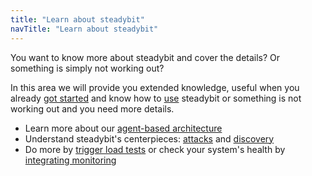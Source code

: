 ```yaml
---
title: "Learn about steadybit"
navTitle: "Learn about steadybit"
---
```

You want to know more about steadybit and cover the details? Or something is simply not working out?

In this area we will provide you extended knowledge, useful when you already [got started](getting-started) and know how to [use](use) steadybit or something is
not working out and you need more details.

- Learn more about our [agent-based architecture](learn/10-architecture)
- Understand steadybit's centerpieces: [attacks](learn/20-attacks) and [discovery](learn/30-discovery)
- Do more by [trigger load tests](learn/40-loadtests) or check your system's health by [integrating monitoring](learn/40-integrate-monitoring)
